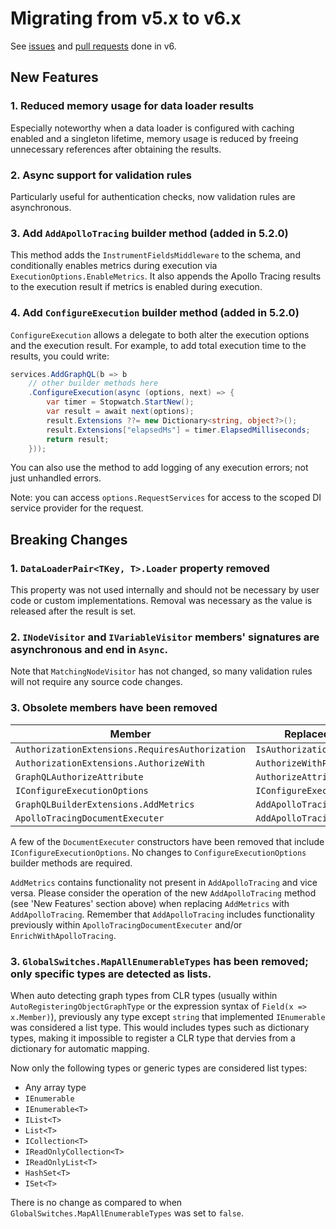 # Migrating from v5.x to v6.x

See [issues](https://github.com/graphql-dotnet/graphql-dotnet/issues?q=milestone%3A6.0+is%3Aissue+is%3Aclosed) and [pull requests](https://github.com/graphql-dotnet/graphql-dotnet/pulls?q=is%3Apr+milestone%3A6.0+is%3Aclosed) done in v6.

## New Features

### 1. Reduced memory usage for data loader results

Especially noteworthy when a data loader is configured with caching enabled and a singleton lifetime,
memory usage is reduced by freeing unnecessary references after obtaining the results.

### 2. Async support for validation rules

Particularly useful for authentication checks, now validation rules are asynchronous.

### 3. Add `AddApolloTracing` builder method (added in 5.2.0)

This method adds the `InstrumentFieldsMiddleware` to the schema, and conditionally enables metrics
during execution via `ExecutionOptions.EnableMetrics`. It also appends the Apollo Tracing results
to the execution result if metrics is enabled during execution.

### 4. Add `ConfigureExecution` builder method (added in 5.2.0)

`ConfigureExecution` allows a delegate to both alter the execution options and the execution result.
For example, to add total execution time to the results, you could write:

```cs
services.AddGraphQL(b => b
    // other builder methods here
    .ConfigureExecution(async (options, next) => {
        var timer = Stopwatch.StartNew();
        var result = await next(options);
        result.Extensions ??= new Dictionary<string, object?>();
        result.Extensions["elapsedMs"] = timer.ElapsedMilliseconds;
        return result;
    }));
```

You can also use the method to add logging of any execution errors; not just unhandled errors.

Note: you can access `options.RequestServices` for access to the scoped DI service provider
for the request.

## Breaking Changes

### 1. `DataLoaderPair<TKey, T>.Loader` property removed

This property was not used internally and should not be necessary by user code or custom implementations.
Removal was necessary as the value is released after the result is set.

### 2. `INodeVisitor` and `IVariableVisitor` members' signatures are asynchronous and end in `Async`.

Note that `MatchingNodeVisitor` has not changed, so many validation rules will not require
any source code changes.

### 3. Obsolete members have been removed

| Member | Replaced by |
|--------|-------------|
| `AuthorizationExtensions.RequiresAuthorization` | `IsAuthorizationRequired` |
| `AuthorizationExtensions.AuthorizeWith` | `AuthorizeWithPolicy` |
| `GraphQLAuthorizeAttribute` | `AuthorizeAttribute` |
| `IConfigureExecutionOptions` | `IConfigureExecution` |
| `GraphQLBuilderExtensions.AddMetrics` | `AddApolloTracing` |
| `ApolloTracingDocumentExecuter` | `AddApolloTracing` |

A few of the `DocumentExecuter` constructors have been removed that include `IConfigureExecutionOptions`.
No changes to `ConfigureExecutionOptions` builder methods are required.

`AddMetrics` contains functionality not present in `AddApolloTracing` and vice versa.
Please consider the operation of the new `AddApolloTracing` method (see 'New Features' section above)
when replacing `AddMetrics` with `AddApolloTracing`. Remember that `AddApolloTracing` includes
functionality previously within `ApolloTracingDocumentExecuter` and/or `EnrichWithApolloTracing`.

### 3. `GlobalSwitches.MapAllEnumerableTypes` has been removed; only specific types are detected as lists.

When auto detecting graph types from CLR types (usually within `AutoRegisteringObjectGraphType` or the
expression syntax of `Field(x => x.Member)`), previously any type except `string` that implemented
`IEnumerable` was considered a list type. This would includes types such as dictionary types, making
it impossible to register a CLR type that dervies from a dictionary for automatic mapping.

Now only the following types or generic types are considered list types:

- Any array type
- `IEnumerable`
- `IEnumerable<T>`
- `IList<T>`
- `List<T>`
- `ICollection<T>`
- `IReadOnlyCollection<T>`
- `IReadOnlyList<T>`
- `HashSet<T>`
- `ISet<T>`

There is no change as compared to when `GlobalSwitches.MapAllEnumerableTypes` was set to `false`.
